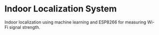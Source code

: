 # Indoor Localization System

Indoor localization using machine learning and ESP8266 for measuring Wi-Fi signal strength.
